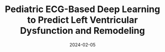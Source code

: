 ---
layout: publication
authors: "Mayourian, J., La Cava, W. G., Vaid, A., Nadkarni, G. N., Ghelani, S. J., Mannix, R., Geva, T., Dionne, A., Alexander, M. E., Duong, S. Q., & Triedman, J. K. "
date: 2024-02-05
publication: Circulation
title: "Pediatric ECG-Based Deep Learning to Predict Left Ventricular Dysfunction and Remodeling"
link: https://www.ahajournals.org/doi/abs/10.1161/CIRCULATIONAHA.123.067750
pdf: "/assets/papers/Mayourian%20et%20al.%20-%20Pediatric%20ECG-Based%20Deep%20Learning%20to%20Predict%20Left%20.pdf" 
preprint: https://pubmed.ncbi.nlm.nih.gov/38314583/
tags:
    - applications
    - interpretability
    - autoML
---